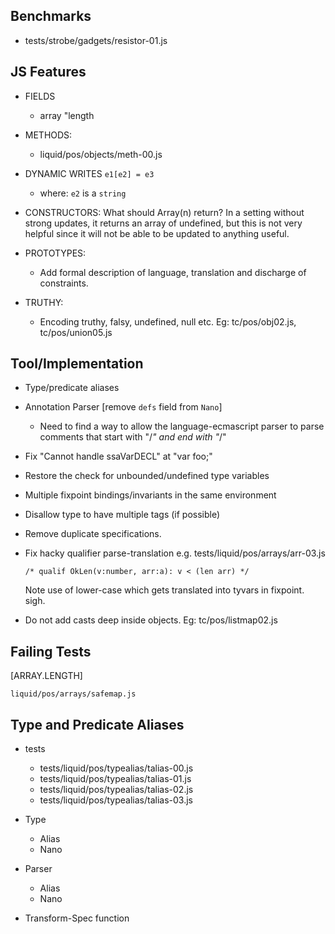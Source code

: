 Benchmarks
----------

  - tests/strobe/gadgets/resistor-01.js


JS Features
-----------

  - FIELDS
    - array "length

  - METHODS:
    - liquid/pos/objects/meth-00.js

  - DYNAMIC WRITES `e1[e2] = e3` 
    - where: `e2` is a `string`

  - CONSTRUCTORS: 
      What should Array(n) return?  In a setting without strong updates, it 
      returns an array of undefined, but this is not very helpful since it will 
      not be able to be updated to anything useful.

  - PROTOTYPES:
    - Add formal description of language, translation and discharge of constraints.

  - TRUTHY:
    - Encoding truthy, falsy, undefined, null etc.
      Eg: tc/pos/obj02.js, tc/pos/union05.js


Tool/Implementation
-------------------

  - Type/predicate aliases

  - Annotation Parser [remove `defs` field from `Nano`]
    - Need to find a way to allow the language-ecmascript parser to parse 
      comments that start with "/*" and end with "*/"

  - Fix "Cannot handle ssaVarDECL" at "var foo;"

  - Restore the check for unbounded/undefined type variables

  - Multiple fixpoint bindings/invariants in the same environment

  - Disallow type to have multiple tags (if possible)

  - Remove duplicate specifications.

  - Fix hacky qualifier parse-translation e.g. tests/liquid/pos/arrays/arr-03.js
        
        /* qualif OkLen(v:number, arr:a): v < (len arr) */

    Note use of lower-case which gets translated into tyvars in fixpoint. sigh.

  - Do not add casts deep inside objects. Eg: tc/pos/listmap02.js 


Failing Tests 
-------------

[ARRAY.LENGTH]
  
    liquid/pos/arrays/safemap.js


Type and Predicate Aliases
--------------------------

  + tests
    + tests/liquid/pos/typealias/talias-00.js
    + tests/liquid/pos/typealias/talias-01.js
    + tests/liquid/pos/typealias/talias-02.js
    + tests/liquid/pos/typealias/talias-03.js

  + Type
    + Alias
    + Nano

  - Parser
    - Alias
    - Nano

  - Transform-Spec function


